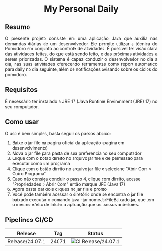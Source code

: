 <h1><center>My Personal Daily</center></h1>

## Resumo
<p style="text-align: justify;">
O presente projeto consiste em uma aplicação Java que auxilia nas demandas diárias de um desenvolvedor. Ele permite utilizar a técnica do Pomodoro em conjunto ao controle de atividades. É possível ter visão clara das atividades feitas, do que está sendo feito, e das próximas atividades a serem priorizadas. O sistema é capaz conduzir o desenvolvedor no dia a dia, nas suas atividades oferecendo ferramentas como report automático para daily no dia seguinte, além de notificações avisando sobre os ciclos do pomodoro.


</p>

## Requisitos
<p style="text-align: justify;">
É necessário ter instalado a JRE 17 (Java Runtime Environment (JRE) 17) no seu computador.
</p>

## Como usar
<p style="text-align: justify;">
O uso é bem simples, basta seguir os passos abaixo:
</p>

1. Baixe o jar file na pagina oficial da aplicação (pagina em desenvolvimento)
2. Mova o jar file para pasta de sua preferencia no seu computador
3. Clique com o botão direito no arquivo jar file e dê permissão para executar como um programa
4. Clique com o botão direito no arquivo jar file e selecione "Abrir Com > Outro Programa"
5. Caso não consiga concluir o passo 4, clique com direito, acesse "Propriedades > Abrir Com" então marque JRE (Java 17)
6. Agora basta dar dois cliques no jar file e pronto
7. Você pode também acessar o diretório onde se encontra o jar file baixado executar o comando java -jar nomeJarFileBaixado.jar, que tem o mesmo efeito de iniciar a aplicação que os passos anteriores.


## Pipelines CI/CD
|Release |Tag | Status |
|--------|--------|--------|
|Release/24.07.1|24071 |![CI Release/24.07.1](https://github.com/devBino/my_personal_daily/actions/workflows/current_release_ci.yml/badge.svg?branch=release/24.07.1) |